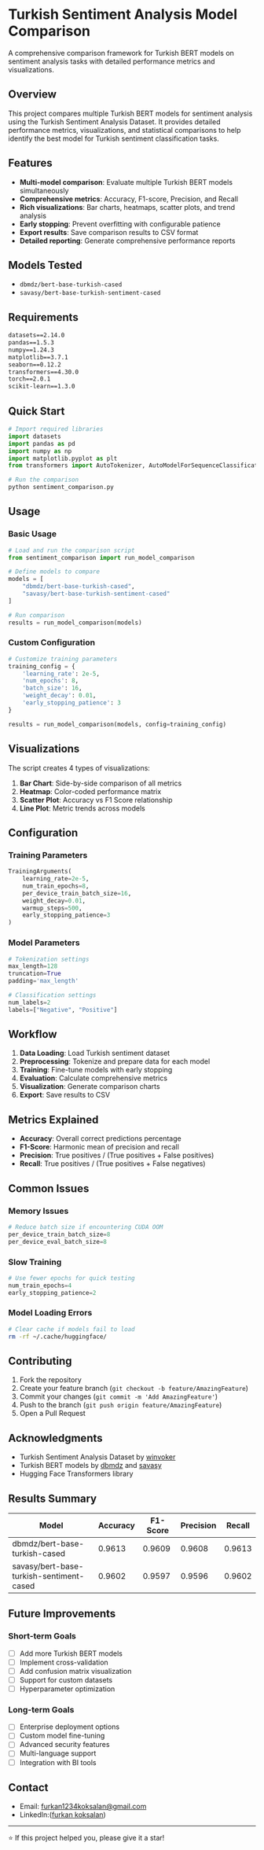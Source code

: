 # Turkish Sentiment Analysis Model Comparison

A comprehensive comparison framework for Turkish BERT models on sentiment analysis tasks with detailed performance metrics and visualizations.

##  Overview

This project compares multiple Turkish BERT models for sentiment analysis using the Turkish Sentiment Analysis Dataset. It provides detailed performance metrics, visualizations, and statistical comparisons to help identify the best model for Turkish sentiment classification tasks.

##  Features

- **Multi-model comparison**: Evaluate multiple Turkish BERT models simultaneously
- **Comprehensive metrics**: Accuracy, F1-score, Precision, and Recall
- **Rich visualizations**: Bar charts, heatmaps, scatter plots, and trend analysis
- **Early stopping**: Prevent overfitting with configurable patience
- **Export results**: Save comparison results to CSV format
- **Detailed reporting**: Generate comprehensive performance reports

##  Models Tested

- `dbmdz/bert-base-turkish-cased`
- `savasy/bert-base-turkish-sentiment-cased`


##  Requirements

```txt
datasets==2.14.0
pandas==1.5.3
numpy==1.24.3
matplotlib==3.7.1
seaborn==0.12.2
transformers==4.30.0
torch==2.0.1
scikit-learn==1.3.0
```

##  Quick Start

```python
# Import required libraries
import datasets
import pandas as pd
import numpy as np
import matplotlib.pyplot as plt
from transformers import AutoTokenizer, AutoModelForSequenceClassification

# Run the comparison
python sentiment_comparison.py
```

##  Usage

### Basic Usage

```python
# Load and run the comparison script
from sentiment_comparison import run_model_comparison

# Define models to compare
models = [
    "dbmdz/bert-base-turkish-cased",
    "savasy/bert-base-turkish-sentiment-cased"
]

# Run comparison
results = run_model_comparison(models)
```

### Custom Configuration

```python
# Customize training parameters
training_config = {
    'learning_rate': 2e-5,
    'num_epochs': 8,
    'batch_size': 16,
    'weight_decay': 0.01,
    'early_stopping_patience': 3
}

results = run_model_comparison(models, config=training_config)
```


##  Visualizations

The script creates 4 types of visualizations:

1. **Bar Chart**: Side-by-side comparison of all metrics
2. **Heatmap**: Color-coded performance matrix
3. **Scatter Plot**: Accuracy vs F1 Score relationship
4. **Line Plot**: Metric trends across models

##  Configuration

### Training Parameters

```python
TrainingArguments(
    learning_rate=2e-5,
    num_train_epochs=8,
    per_device_train_batch_size=16,
    weight_decay=0.01,
    warmup_steps=500,
    early_stopping_patience=3
)
```

### Model Parameters

```python
# Tokenization settings
max_length=128
truncation=True
padding='max_length'

# Classification settings
num_labels=2
labels=["Negative", "Positive"]
```

##  Workflow

1. **Data Loading**: Load Turkish sentiment dataset
2. **Preprocessing**: Tokenize and prepare data for each model
3. **Training**: Fine-tune models with early stopping
4. **Evaluation**: Calculate comprehensive metrics
5. **Visualization**: Generate comparison charts
6. **Export**: Save results to CSV

##  Metrics Explained

- **Accuracy**: Overall correct predictions percentage
- **F1-Score**: Harmonic mean of precision and recall
- **Precision**: True positives / (True positives + False positives)
- **Recall**: True positives / (True positives + False negatives)

##  Common Issues

### Memory Issues
```python
# Reduce batch size if encountering CUDA OOM
per_device_train_batch_size=8
per_device_eval_batch_size=8
```

### Slow Training
```python
# Use fewer epochs for quick testing
num_train_epochs=4
early_stopping_patience=2
```

### Model Loading Errors
```bash
# Clear cache if models fail to load
rm -rf ~/.cache/huggingface/
```

##  Contributing

1. Fork the repository
2. Create your feature branch (`git checkout -b feature/AmazingFeature`)
3. Commit your changes (`git commit -m 'Add AmazingFeature'`)
4. Push to the branch (`git push origin feature/AmazingFeature`)
5. Open a Pull Request


##  Acknowledgments

- Turkish Sentiment Analysis Dataset by [winvoker](https://huggingface.co/datasets/winvoker/turkish-sentiment-analysis-dataset)
- Turkish BERT models by [dbmdz](https://huggingface.co/dbmdz) and [savasy](https://huggingface.co/savasy)
- Hugging Face Transformers library

##  Results Summary

| Model | Accuracy | F1-Score | Precision | Recall |
|-------|----------|----------|-----------|---------|
| dbmdz/bert-base-turkish-cased | 0.9613 | 0.9609 | 0.9608 | 0.9613 |
| savasy/bert-base-turkish-sentiment-cased | 0.9602 | 0.9597 | 0.9596 | 0.9602 |

##  Future Improvements

### Short-term Goals
- [ ] Add more Turkish BERT models
- [ ] Implement cross-validation
- [ ] Add confusion matrix visualization
- [ ] Support for custom datasets
- [ ] Hyperparameter optimization

### Long-term Goals
- [ ] Enterprise deployment options
- [ ] Custom model fine-tuning
- [ ] Advanced security features
- [ ] Multi-language support
- [ ] Integration with BI tools

##  Contact

- Email: furkan1234koksalan@gmail.com
- LinkedIn:([furkan koksalan](https://www.linkedin.com/in/furkan-k%C3%B6ksalan-253515286/))

---

⭐ If this project helped you, please give it a star!
